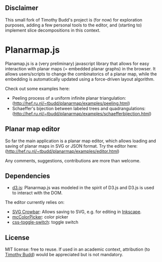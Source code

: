 ## Disclaimer

This small fork of Timothy Budd's project is (for now) for exploration purposes,
adding a few personal tools to the editor,
and (starting to) implement slice decompositions in this context.
 
# Planarmap.js

Planamap.js is a (very preliminary) javascript library that allows 
for easy interaction with planar maps (= embedded planar graphs) in
the browser. It allows users/scripts to change the combinatorics of 
a planar map, while the embedding is automatically updated using a 
force-driven layout algorithm.

Check out some examples here:
* Peeling process of a uniform infinite planar triangulation: 
(http://hef.ru.nl/~tbudd/planarmap/examples/peeling.html)
* Schaeffer's bijection between labeled trees and quadrangulations:
(http://hef.ru.nl/~tbudd/planarmap/examples/schaefferbijection.html)

## Planar map editor

So far the main application is a planar map editor, which 
allows loading and saving of planar maps in SVG or JSON format. Try the
editor here: (http://hef.ru.nl/~tbudd/planarmap/examples/editor.html)

Any comments, suggestions, contributions are more than welcome.

## Dependencies

* [d3.js](http://d3js.org): Planarmap.js was modeled in the spirit of D3.js and
D3.js is used to interact with the DOM.

The editor currently relies on:
* [SVG Crowbar](https://github.com/NYTimes/svg-crowbar): Allows saving to
SVG, e.g. for editing in [Inkscape](inkscape.org).
* [mcColorPicker](http://www.menucool.com/color-picker): color picker
* [css-toggle-switch](https://github.com/ghinda/css-toggle-switch): toggle switch

## License

MIT license: free to reuse. If used in an academic context, attribution
(to [Timothy Budd](http://hef.ru.nl/~tbudd/)) would be appreciated but is not 
mandatory.
